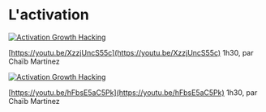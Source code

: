 # L'activation

[![Activation Growth Hacking](https://img.youtube.com/vi/XzzjUncS55c/0.jpg)](https://youtu.be/XzzjUncS55c)

[https://youtu.be/XzzjUncS55c](https://youtu.be/XzzjUncS55c) 1h30, par Chaïb Martinez

[![Activation Growth Hacking](https://img.youtube.com/vi/hFbsE5aC5Pk/0.jpg)](https://youtu.be/hFbsE5aC5Pk)

[https://youtu.be/hFbsE5aC5Pk](https://youtu.be/hFbsE5aC5Pk) 1h30, par Chaïb Martinez

